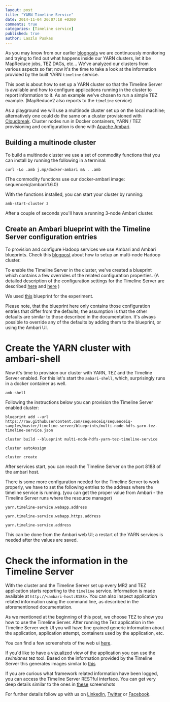 ```yaml
---
layout: post
title: "YARN Timeline Service"
date: 2014-11-04 20:07:18 +0200
comments: true
categories: [Timeline service]
published: true
author: Laszlo Puskas
---
```



As you may know from our earlier [blogposts](http://blog.sequenceiq.com/blog/2014/10/07/hadoop-monitoring/) we are continuously monitoring and trying to find out what happens inside our YARN clusters, let it be MapReduce jobs, TEZ DAGs, etc... We've analyzed our clusters from various aspects so far; now it's the time to take a look at the information provided by the built YARN `timeline` service.

This post is about how to set up a YARN cluster so that the Timeline Server is available and how to configure applications running in the cluster to report information to it. As an example we've chosen to run a simple TEZ example. (MapReduce2 also reports to the `timeline` service)

As a playground we will use a multinode cluster set up on the local machine; alternatively one could do the same on a cluster provisioned with [Cloudbreak](http://sequenceiq.com/cloudbreak). Cluster nodes run in Docker containers, YARN / TEZ provisioning and configuration is done with [Apache Ambari](http://ambari.apache.org/).

## Building a multinode cluster

To build a multinode cluster we use a set of commodity functions that you can install by running the following in a terminal:

```
curl -Lo .amb j.mp/docker-ambari && . .amb
```

(The commodity functions use our docker-ambari image: sequenceiq/ambari:1.6.0)

<!-- more -->

With the functions installed, you can start your cluster by running:

```
amb-start-cluster 3
```

After a couple of seconds you'll have a running 3-node Ambari cluster.

## Create an Ambari blueprint with the Timeline Server configuration entries

To provision and configure Hadoop services we use Ambari and Ambari blueprints. Check this [blogpost](http://blog.sequenceiq.com/blog/2014/06/19/multinode-hadoop-cluster-on-docker/) about how to setup an multi-node Hadoop cluster.

To enable the Timeline Server in the cluster, we've created a blueprint which contains a few overrides of the related configuration properties. (A detailed description of the configuration settings for the Timeline Server are described [here](http://hadoop.apache.org/docs/current/hadoop-yarn/hadoop-yarn-site/TimelineServer.html) and [here](http://docs.hortonworks.com/HDPDocuments/HDP2/HDP-2.1.5/bk_system-admin-guide/content/ch_application-timeline-server.html) )

We used [this](https://raw.githubusercontent.com/sequenceiq/sequenceiq-samples/master/timeline-server/blueprints/multi-node-hdfs-yarn-tez-timeline-service.json) blueprint for the experiment.

Please note, that the blueprint here only contains those configuration entries that differ from the defaults; the assumption is that the other defaults are similar to those described in the documentation. It's always possible to override any of the defaults by adding them to the blueprint, or using the Ambari UI.

# Create the YARN cluster with ambari-shell

Now it's time to provision our cluster with YARN, TEZ and the Timeline Server enabled. For this let's start the `ambari-shell`, which, surprisingly runs in a docker container as well.

```
amb-shell
```

Following the instructions below you can provision the Timeline Server enabled cluster:

```
blueprint add --url https://raw.githubusercontent.com/sequenceiq/sequenceiq-samples/master/timeline-server/blueprints/multi-node-hdfs-yarn-tez-timeline-service.json

cluster build --blueprint multi-node-hdfs-yarn-tez-timeline-service

cluster autoAssign

cluster create
```

After services start, you can reach the Timeline Server on the port 8188 of the ambari host.


There is some more configuration needed for the Timeline Server to work properly, we have to set the following entries to the address where the timeline service is running. (you can get the proper value from Ambari -  the Timeline Server runs where the resource manager)

```
yarn.timeline-service.webapp.address

yarn.timeline-service.webapp.https.address

yarn.timeline-service.address
```

This can be done from the Ambari web UI; a restart of the YARN services is needed after the values are saved.

# Check the information in the Timeline Server

With the cluster and the Timeline Server set up every MR2 and TEZ application starts reporting to the `timeline` service. Information is made available at `http://<ambari-host:8188>`. You can also inspect application related information using the command line, as described in the aforementioned documentation.

As we mentioned at the beginning of this post, we choose TEZ to show you how to use the Timeline Server. After running the Tez application in the Timeline Server web UI you will have fine grained generic information about the application, application attempt, containers used by the application, etc.

You can find a few screenshots of the web ui  [here](https://github.com/sequenceiq/sequenceiq-samples/tree/master/timeline-server/ts-screenshots/gen-app-logs).

If you'd like to have a vizualized view of the application   you can use the _swimlanes_ tez tool. Based on the information provided by the Timeline Server this generates images similar to [this](https://github.com/sequenceiq/sequenceiq-samples/blob/master/timeline-server/ts-screenshots/swimlanes/topk_topk_stark_application_1415093602516_0016.svg)


If you are curious what framework related information have been logged, you can access the Timeline Server RESTful interface.
You can get very deep details similar to the ones in [these](https://github.com/sequenceiq/sequenceiq-samples/tree/master/timeline-server/ts-screenshots/framework-logs) screenshots


For further details follow up with us on [LinkedIn](https://www.linkedin.com/company/sequenceiq/), [Twitter](https://twitter.com/sequenceiq) or [Facebook](https://www.facebook.com/sequenceiq).
